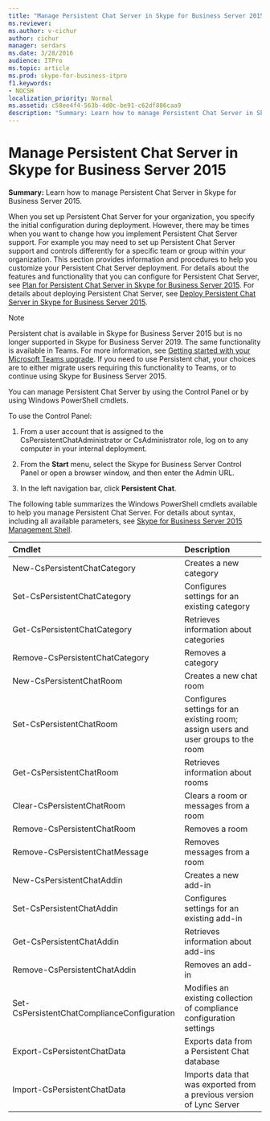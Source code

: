 ```yaml
---
title: "Manage Persistent Chat Server in Skype for Business Server 2015"
ms.reviewer: 
ms.author: v-cichur
author: cichur
manager: serdars
ms.date: 3/28/2016
audience: ITPro
ms.topic: article
ms.prod: skype-for-business-itpro
f1.keywords:
- NOCSH
localization_priority: Normal
ms.assetid: c58ee4f4-563b-4d0c-be91-c62df886caa9
description: "Summary: Learn how to manage Persistent Chat Server in Skype for Business Server 2015."
---
```


# Manage Persistent Chat Server in Skype for Business Server 2015
 
**Summary:** Learn how to manage Persistent Chat Server in Skype for Business Server 2015.
  
When you set up Persistent Chat Server for your organization, you specify the initial configuration during deployment. However, there may be times when you want to change how you implement Persistent Chat Server support. For example you may need to set up Persistent Chat Server support and controls differently for a specific team or group within your organization. This section provides information and procedures to help you customize your Persistent Chat Server deployment. For details about the features and functionality that you can configure for Persistent Chat Server, see [Plan for Persistent Chat Server in Skype for Business Server 2015](../../plan-your-deployment/persistent-chat-server/persistent-chat-server.md). For details about deploying Persistent Chat Server, see [Deploy Persistent Chat Server in Skype for Business Server 2015](../../deploy/deploy-persistent-chat-server/deploy-persistent-chat-server.md). 

> [!NOTE]
> Persistent chat is available in Skype for Business Server 2015 but is no longer supported in Skype for Business Server 2019. The same functionality is available in Teams. For more information, see [Getting started with your Microsoft Teams upgrade](/microsoftteams/upgrade-start-here). If you need to use Persistent chat, your choices are to either migrate users requiring this functionality to Teams, or to continue using Skype for Business Server 2015. 
  
You can manage Persistent Chat Server by using the Control Panel or by using Windows PowerShell cmdlets. 
  
To use the Control Panel:
  
1. From a user account that is assigned to the CsPersistentChatAdministrator or CsAdministrator role, log on to any computer in your internal deployment.
    
2. From the **Start** menu, select the Skype for Business Server Control Panel or open a browser window, and then enter the Admin URL.
    
3. In the left navigation bar, click **Persistent Chat**.
    
The following table summarizes the Windows PowerShell cmdlets available to help you manage Persistent Chat Server. For details about syntax, including all available parameters, see [Skype for Business Server 2015 Management Shell](../management-shell.md).
  

|**Cmdlet**|**Description**|
|:-----|:-----|
|New-CsPersistentChatCategory  <br/> |Creates a new category  <br/> |
|Set-CsPersistentChatCategory  <br/> |Configures settings for an existing category  <br/> |
|Get-CsPersistentChatCategory  <br/> |Retrieves information about categories  <br/> |
|Remove-CsPersistentChatCategory  <br/> |Removes a category  <br/> |
|New-CsPersistentChatRoom  <br/> |Creates a new chat room  <br/> |
|Set-CsPersistentChatRoom  <br/> |Configures settings for an existing room; assign users and user groups to the room  <br/> |
|Get-CsPersistentChatRoom  <br/> |Retrieves information about rooms  <br/> |
|Clear-CsPersistentChatRoom  <br/> |Clears a room or messages from a room  <br/> |
|Remove-CsPersistentChatRoom  <br/> |Removes a room  <br/> |
|Remove-CsPersistentChatMessage  <br/> |Removes messages from a room  <br/> |
|New-CsPersistentChatAddin  <br/> |Creates a new add-in  <br/> |
|Set-CsPersistentChatAddin  <br/> |Configures settings for an existing add-in  <br/> |
|Get-CsPersistentChatAddin  <br/> |Retrieves information about add-ins  <br/> |
|Remove-CsPersistentChatAddin  <br/> |Removes an add-in  <br/> |
|Set-CsPersistentChatComplianceConfiguration  <br/> |Modifies an existing collection of compliance configuration settings  <br/> |
|Export-CsPersistentChatData  <br/> |Exports data from a Persistent Chat database  <br/> |
|Import-CsPersistentChatData  <br/> |Imports data that was exported from a previous version of Lync Server  <br/> |
   

